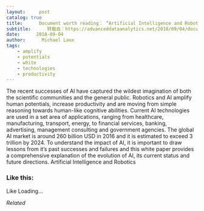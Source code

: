 ```yaml
---
layout:     post
catalog: true
title:      Document worth reading： “Artificial Intelligence and Robotics”
subtitle:      转载自：https://advanceddataanalytics.net/2018/09/04/document-worth-reading-artificial-intelligence-and-robotics/
date:      2018-09-04
author:      Michael Laux
tags:
    - amplify
    - potentials
    - white
    - technologies
    - productivity
---
```


The recent successes of AI have captured the wildest imagination of both the scientific communities and the general public. Robotics and AI amplify human potentials, increase productivity and are moving from simple reasoning towards human-like cognitive abilities. Current AI technologies are used in a set area of applications, ranging from healthcare, manufacturing, transport, energy, to financial services, banking, advertising, management consulting and government agencies. The global AI market is around 260 billion USD in 2016 and it is estimated to exceed 3 trillion by 2024. To understand the impact of AI, it is important to draw lessons from it’s past successes and failures and this white paper provides a comprehensive explanation of the evolution of AI, its current status and future directions. Artificial Intelligence and Robotics





### Like this:

Like Loading...


*Related*

